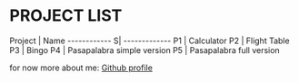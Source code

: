 # PROJECT LIST

Project         | Name
------------    S| -------------
P1 | Calculator
P2 | Flight Table
P3 | Bingo
P4 | Pasapalabra simple version
P5 | Pasapalabra full version








for now more about me:
[Github profile](https://github.com/vior1992)